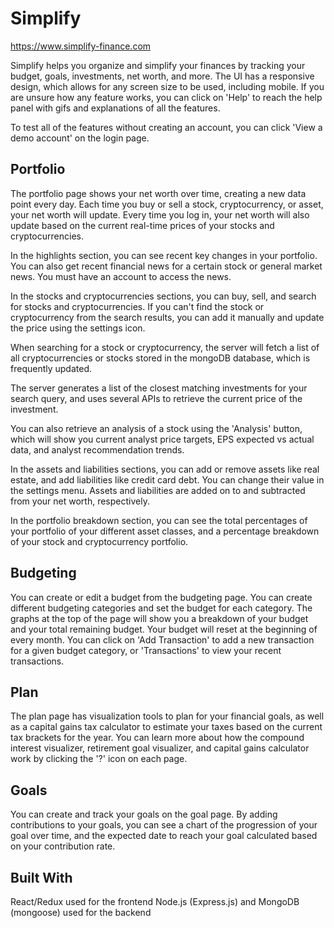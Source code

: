 # Simplify

https://www.simplify-finance.com

Simplify helps you organize and simplify your finances by tracking your budget, goals, investments, net worth, and more.
The UI has a responsive design, which allows for any screen size to be used, including mobile.
If you are unsure how any feature works, you can click on 'Help' to reach the help panel with gifs and explanations of all the features.

To test all of the features without creating an account, you can click 'View a demo account' on the login page.

## Portfolio

The portfolio page shows your net worth over time, creating a new data point every day. Each time you buy or sell a stock, cryptocurrency, or asset, your net worth will update. Every time you log in, your net worth will also update based on the current real-time prices of your stocks and cryptocurrencies.

In the highlights section, you can see recent key changes in your portfolio. You can also get recent financial news for a certain stock or general market news. You must have an account to access the news.

In the stocks and cryptocurrencies sections, you can buy, sell, and search for stocks and cryptocurrencies. If you can't find the stock or cryptocurrency from the search results, you can add it manually and update the price using the settings icon.

When searching for a stock or cryptocurrency, the server will fetch a list of all cryptocurrencies or stocks stored in the mongoDB database, which is frequently updated.

The server generates a list of the closest matching investments for your search query, and uses several APIs to retrieve the current price of the investment.

You can also retrieve an analysis of a stock using the 'Analysis' button, which will show you current analyst price targets, EPS expected vs actual data, and analyst recommendation trends.

In the assets and liabilities sections, you can add or remove assets like real estate, and add liabilities like credit card debt. You can change their value in the settings menu. Assets and liabilities are added on to and subtracted from your net worth, respectively.

In the portfolio breakdown section, you can see the total percentages of your portfolio of your different asset classes, and a percentage breakdown of your stock and cryptocurrency portfolio.

## Budgeting

You can create or edit a budget from the budgeting page. You can create different budgeting categories and set the budget for each category. The graphs at the top of the page will show you a breakdown of your budget and your total remaining budget. Your budget will reset at the beginning of every month. You can click on 'Add Transaction' to add a new transaction for a given budget category, or 'Transactions' to view your recent transactions.

## Plan

The plan page has visualization tools to plan for your financial goals, as well as a capital gains tax calculator to estimate your taxes based on the current tax brackets for the year. You can learn more about how the compound interest visualizer, retirement goal visualizer, and capital gains calculator work by clicking the '?' icon on each page.

## Goals

You can create and track your goals on the goal page. By adding contributions to your goals, you can see a chart of the progression of your goal over time, and the expected date to reach your goal calculated based on your contribution rate.

## Built With

React/Redux used for the frontend
Node.js (Express.js) and MongoDB (mongoose) used for the backend
